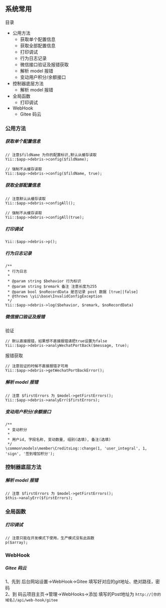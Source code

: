## 系统常用

目录

- 公用方法
  - 获取单个配置信息
  - 获取全部配置信息
  - 打印调试
  - 行为日志记录
  - 微信接口验证及报错获取
  - 解析 model 报错
  - 变动用户积分/余额接口
- 控制器底层方法
  - 解析 model 报错
- 全局函数
  - 打印调试
- WebHook
  - Gitee 码云

### 公用方法

##### 获取单个配置信息

```
// 注意$fildName 为你的配置标识,默认从缓存读取
Yii::$app->debris->config($fildName);

// 强制不从缓存读取
Yii::$app->debris->config($fildName, true);
```

##### 获取全部配置信息

```
// 注意默认从缓存读取
Yii::$app->debris->configAll();

// 强制不从缓存读取
Yii::$app->debris->configAll(true);
```

##### 打印调试

```
Yii::$app->debris->p();
```

##### 行为日志记录

```
/**
 * 行为日志
 *
 * @param string $behavior 行为标识
 * @param string $remark 备注 注意长度为255
 * @param bool $noRecordData 是否记录 post 数据 [true||false]
 * @throws \yii\base\InvalidConfigException
 */
Yii::$app->debris->log($behavior, $remark, $noRecordData)
```

##### 微信接口验证及报错

验证

```
// 默认直接报错，如果想不直接报错请把true设置为false
Yii::$app->debris->analyWechatPortBack($message, true);
```

报错获取

```
// 注意验证的时候不直接报错才可用
Yii::$app->debris->getWechatPortBackError();
```

##### 解析 model 报错

```
// 注意 $firstErrors 为 $model->getFirstErrors();
Yii::$app->debris->analyErr($firstErrors);
```

##### 变动用户积分/余额接口

```
/**
 * 变动积分
 * 
 * 用户id, 字段名称, 变动数量, 组别(选填), 备注(选填)
 */
\common\models\member\CreditsLog::change(1, 'user_integral', 1, 'sign', '签到增加积分');
```
### 控制器底层方法

##### 解析 model 报错

```
// 注意 $firstErrors 为 $model->getFirstErrors();
$this->analyErr($firstErrors);
```

### 全局函数

##### 打印调试

```
// 注意只能在开发模式下使用，生产模式没有此函数
p($array);
```
  
### WebHook

##### Gitee 码云

1、先到 后台网站设置->WebHook->Gitee 填写好对应的git地址、绝对路径，密码  
2、到 码云项目主页->管理->WebHooks->添加 填写的Post地址为 `http://[你的域名]/api/web-hook/gitee`
